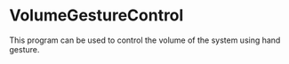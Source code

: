 # VolumeGestureControl
This program can be used to control the volume of the system using hand gesture.
